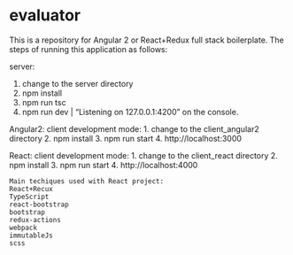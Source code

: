 ﻿# evaluator


This is a repository for Angular 2 or React+Redux full stack boilerplate. 
The steps of running this application as follows:

server:
1. change to the server directory 
2. npm install
3. npm run tsc
4. npm run dev | “Listening on 127.0.0.1:4200” on the console.

Angular2:
	client development mode:
	1. change to the client_angular2 directory
	2. npm install
	3. npm run start
	4. http://localhost:3000

React:
	client development mode:
	1. change to the client_react directory
	2. npm install
	3. npm run start
	4. http://localhost:4000

	Main techiques used with React project:
	React+Recux 
	TypeScript
	react-bootstrap
	bootstrap
	redux-actions
	webpack
	immutableJs
	scss
	

